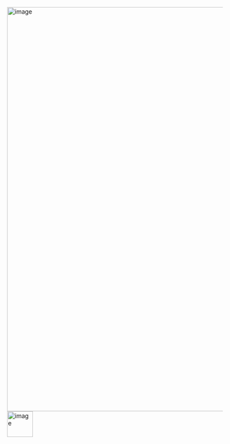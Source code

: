 <img width="1448" height="944" alt="image" src="https://github.com/user-attachments/assets/49dcb996-6cc4-4c7a-a607-6d73630fe3b0" />
<img width="60" height="60" alt="image" src="https://github.com/user-attachments/assets/d2de2b25-d4ad-4fbb-8318-2c0b5bc377b0" />
